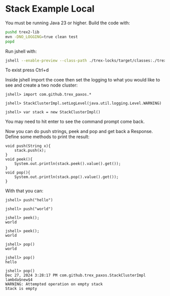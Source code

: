# Stack Example Local

You must be running Java 23 or higher. Build the code with: 

```bash
pushd trex2-lib 
mvn -DNO_LOGGING=true clean test
popd
```

Run jshell with: 

```bash
jshell --enable-preview --class-path ./trex-locks/target/classes:./trex-locks/target/test-classes:./trex2-lib/target/classes:./trex2-lib/target/test-classes
```

To exist press Ctrl+d

Inside jshell import the coee then set the logging to what you would like to see and create a two node cluster: 

```
jshell> import com.github.trex_paxos.*

jshell> StackClusterImpl.setLogLevel(java.util.logging.Level.WARNING)

jshell> var stack = new StackClusterImpl()
```

You may need to hit enter to see the command prompt come back. 

Now you can do push strings, peek and pop and get back a Response. Define some methods to print the result: 

```
void push(String x){
    stack.push(x);
}
void peek(){
    System.out.println(stack.peek().value().get());
}
void pop(){
    System.out.println(stack.pop().value().get());
}
```

With that you can: 

```
jshell> push("hello")

jshell> push("world")

jshell> peek();
world

jshell> peek();
world

jshell> pop()
world

jshell> pop()
hello

jshell> pop()
Dec 27, 2024 3:28:17 PM com.github.trex_paxos.StackClusterImpl lambda$new$4
WARNING: Attempted operation on empty stack
Stack is empty
```